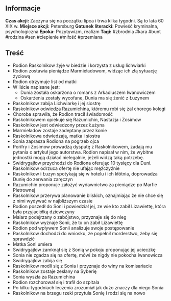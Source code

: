 ## Informacje
**Czas akcji:** Zaczyna się na początku lipca i trwa kilka tygodni. Są to lata 60 XIX w.
**Miejsce akcji:** Petersburg
**Gatunek literacki:** Powieść kryminalna, psychologiczna
**Epoka:** Pozytywizm, realizm
**Tagi:** #zbrodnia #kara #bunt #rodzina #sen #ciepienie #miłość #przemiana 
## Treść
- Rodion Raskolnikow żyje w biedzie i korzysta z usług lichwiarki
- Rodion zostawia pieniądze Marmieładowom, widząc ich złą sytuację życiową
- Rodion otrzymuje list od matki
- W liście napisane jest:
	- Dunia została oskarżona o romans z Arkadiuszem Iwanowiczem
	- Oskarżenia zostały wycofane, Dunia ma się żenić z Łużynem
- Raskolnikow zabija Lichwiarkę i jej siostrę
- Raskolnikow odwiedza Razumichina, któremu robi się żal chorego kolegi
- Choroba sprawiła, że Rodion tracił świadomość
- Raskolnikowem opiekuje się Razumichin, Nastazja i Zosimow
- Raskolnikow jest odwiedzony przez Łużyna
- Marmieładow zostaje zadeptany przez konie
- Raskolnikowa odwiedzają, matka i siostra
- Sonia zaprasza Rodiona na pogrzeb ojca 
- Porifry i Zosimow prowadzą dysputę z Raskolnikowem, zadają mu pytania o artykuł jego autorstwa. Rodion napisał w nim, że wybitne jednostki mogą działać nielegalnie, jeżeli widzą taką potrzebę.
- Swidrygajłow przychodzi do Rodiona oferując 10 tysięcy dla Duni. Raskolnikow odrzuca ofertę nie ufając mężczyźnie
- Raskolnikow i Łuzyn spotykają się w hotelu i ich kłótnia, doprowadza Dunię do zerwania zaręczyn
- Razumichin proponuje założyć wydawnictwo za pieniądze po Marfie Pietrownej
- Raskolnikow przerywa planowanie bliskich, oznajmiając że nie chce się z nimi wydywać w najbliższym czasie
- Rodion poszedł do Soni i powiedział jej, ze wie kto zabił Lizawiettę, która była przyjaciółką dziewczyny
- Malarz podejrzany o zabójstwo, przyznaje się do nieg
- Raskolnikow wyznaje Sonii, że to on zabił Lizawiettę
- Rodion pod wpływem Sonii analizuje swoje postępowanie
- Raskolnikow dochodzi do wniosku, że popełnił morderstwo, żeby się sprawdzić
- Matka Soni umiera
- Swidrygajłow zamknął się z Sonią w pokoju proponując jej ucieczkę
- Sonia nie zgadza się na ofertę, mówi że nigdy nie pokocha Iwanowicza
- Swidrygajłow zabija się
- Raskolnikow modli się z Sonia i przyznaje do winy na komisariacie
- Raskolnikow zostaje zesłany na Syberię
- Sonia wyszła za Razumichina
- Rodion rozchorował się i trafił do szpitala
- Po kilku tygodniach leczenia zrozumiał jak dużo znaczy dla niego Sonia
- Raskolnikow na brzegu rzeki przytula Sonię i rodzi się na nowo